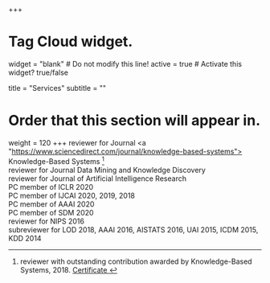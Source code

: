 +++

# Tag Cloud widget.
widget = "blank"  # Do not modify this line!
active = true  # Activate this widget? true/false

title = "Services"
subtitle = ""

# Order that this section will appear in.
weight = 120
+++
reviewer for Journal <a "https://www.sciencedirect.com/journal/knowledge-based-systems"> Knowledge-Based Systems </a> [^1] <br />
reviewer for Journal Data Mining and Knowledge Discovery <br />
reviewer for Journal of Artificial Intelligence Research <br />
PC member of ICLR 2020 <br />
PC member of IJCAI 2020, 2019, 2018 <br />
PC member of AAAI 2020 <br />
PC member of SDM 2020 <br />
reviewer for NIPS 2016 <br />
subreviewer for LOD 2018,  AAAI 2016, AISTATS 2016, UAI 2015, ICDM 2015, KDD 2014 <br />

[^1]: reviewer with outstanding contribution awarded by Knowledge-Based Systems, 2018. <a href="https://github.com/syang16/academic-kickstart/blob/master/static/img/certificate_rsz.png"> Certificate </a> 

